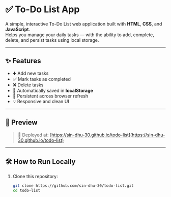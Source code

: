 # ✅ To-Do List App

A simple, interactive To-Do List web application built with **HTML**, **CSS**, and **JavaScript**.  
Helps you manage your daily tasks — with the ability to add, complete, delete, and persist tasks using local storage.

---

## ✨ Features

- ➕ Add new tasks
- ✅ Mark tasks as completed
- ❌ Delete tasks
- 💾 Automatically saved in **localStorage**
- 🔁 Persistent across browser refresh
- 💡 Responsive and clean UI

---

## 📸 Preview

> 📍 Deployed at: [https://sin-dhu-30.github.io/todo-list](https://sin-dhu-30.github.io/todo-list)

---

## 🛠️ How to Run Locally

1. Clone this repository:
   ```bash
   git clone https://github.com/sin-dhu-30/todo-list.git
   cd todo-list
